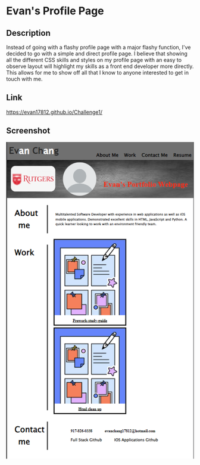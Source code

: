 # Evan's Profile Page

## Description

Instead of going with a flashy profile page with a major flashy function, I've decided to go with a simple and direct profile page. I believe that showing all the different CSS skills and styles on my profile page with an easy to observe layout will highlight my skills as a front end developer more directly. This allows for me to show off all that I know to anyone interested to get in touch with me.

## Link
https://evan17812.github.io/Challenge1/

## Screenshot
![Alt text](screenshot.png)